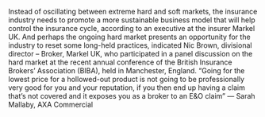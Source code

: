 Instead of oscillating between extreme hard and soft markets, the insurance industry needs to promote a more sustainable business model that will help control the insurance cycle, according to an executive at the insurer Markel UK.
And perhaps the ongoing hard market presents an opportunity for the industry to reset some long-held practices, indicated Nic Brown, divisional director – Broker, Markel UK, who participated in a panel discussion on the hard market at the recent annual conference of the British Insurance Brokers’ Association (BIBA), held in Manchester, England.
“Going for the lowest price for a hollowed-out product is not going to be professionally very good for you and your reputation, if you then end up having a claim that’s not covered and it exposes you as a broker to an E&O claim” — Sarah Mallaby, AXA Commercial